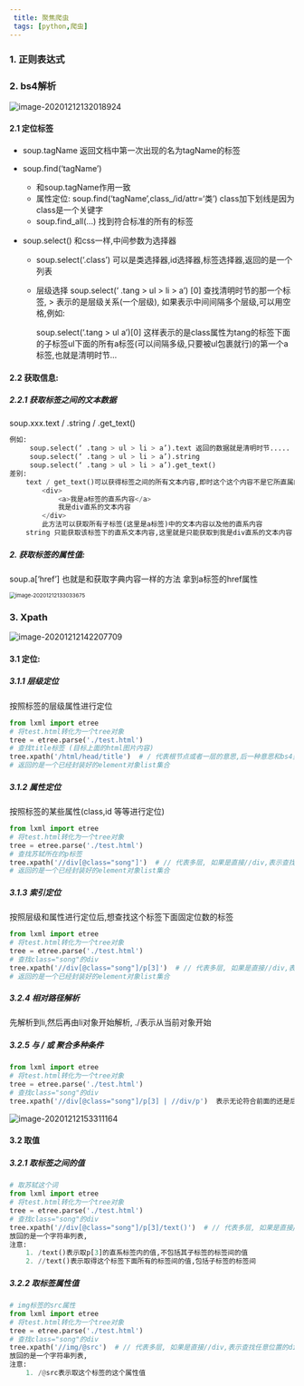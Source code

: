 ```yaml
---
 title: 聚焦爬虫 
 tags: [python,爬虫]
---
```


### 1. 正则表达式

### 2. bs4解析

![image-20201212132018924](https://forpinco.oss-cn-chengdu.aliyuncs.com/20201212132019.png)

#### 2.1 定位标签

- soup.tagName	返回文档中第一次出现的名为tagName的标签

- soup.find(‘tagName’)  

  - 和soup.tagName作用一致
  - 属性定位:  soup.find(‘tagName’,class_/id/attr=‘类’)  class加下划线是因为class是一个关键字
  - soup.find_all(...) 找到符合标准的所有的标签

- soup.select()  和css一样,中间参数为选择器

  - soup.select(‘.class’)  可以是类选择器,id选择器,标签选择器,返回的是一个列表

  - 层级选择 soup.select(‘ .tang > ul > li > a’) [0] 查找清明时节的那一个标签, > 表示的是层级关系(一个层级), 如果表示中间间隔多个层级,可以用空格,例如:

    soup.select(‘.tang > ul a’)[0] 这样表示的是class属性为tang的标签下面的子标签ul下面的所有a标签(可以间隔多级,只要被ul包裹就行)的第一个a标签,也就是清明时节...

#### 2.2 获取信息:

##### 2.2.1 获取标签之间的文本数据

soup.xxx.text   / .string / .get_text()

```python
例如:
     soup.select(‘ .tang > ul > li > a’).text 返回的数据就是清明时节.....
     soup.select(‘ .tang > ul > li > a’).string
     soup.select(‘ .tang > ul > li > a’).get_text()
差别:
    text / get_text()可以获得标签之间的所有文本内容,即时这个这个内容不是它所直属的.例如:
        <div>
        	<a>我是a标签的直系内容</a>
            我是div直系的文本内容
        </div>
        此方法可以获取所有子标签(这里是a标签)中的文本内容以及他的直系内容
    string 只能获取该标签下的直系文本内容,这里就是只能获取到我是div直系的文本内容
```

##### 2. 获取标签的属性值:

soup.a[‘href’] 也就是和获取字典内容一样的方法 拿到a标签的href属性

<img src="https://forpinco.oss-cn-chengdu.aliyuncs.com/20201212133033.png" alt="image-20201212133033675" style="zoom:67%;" />

### 3. Xpath

![image-20201212142207709](https://forpinco.oss-cn-chengdu.aliyuncs.com/20201212142207.png)

#### 3.1 定位:

##### 3.1.1 层级定位

按照标签的层级属性进行定位

```python
from lxml import etree
# 将test.html转化为一个tree对象
tree = etree.parse('./test.html')
# 查找title标签 (目标上面的html图片内容)
tree.xpath('/html/head/title')  # / 代表根节点或者一层的意思,后一种意思和bs4里面的>作用相同
# 返回的是一个已经封装好的element对象list集合 
```

##### 3.1.2 属性定位

按照标签的某些属性(class,id 等等进行定位)

```python
from lxml import etree
# 将test.html转化为一个tree对象
tree = etree.parse('./test.html')
# 查找苏轼所在的p标签
tree.xpath('//div[@class="song"]')  # // 代表多层, 如果是直接//div,表示查找任意位置的div标签
# 返回的是一个已经封装好的element对象list集合
```

##### 3.1.3 索引定位

按照层级和属性进行定位后,想查找这个标签下面固定位数的标签

```python
from lxml import etree
# 将test.html转化为一个tree对象
tree = etree.parse('./test.html')
# 查找class="song"的div
tree.xpath('//div[@class="song"]/p[3]')  # // 代表多层, 如果是直接//div,表示查找任意位置的div标签,p[3]表示查询到的第三个p标签,注意是从1开始的
# 返回的是一个已经封装好的element对象list集合
```

##### 3.2.4 相对路径解析

先解析到li,然后再由li对象开始解析,  ./表示从当前对象开始

##### 3.2.5 与 / 或  聚合多种条件

```python
from lxml import etree
# 将test.html转化为一个tree对象
tree = etree.parse('./test.html')
# 查找class="song"的div
tree.xpath('//div[@class="song"]/p[3] | //div/p')  表示无论符合前面的还是后面的,都可以 
```



![image-20201212153311164](https://forpinco.oss-cn-chengdu.aliyuncs.com/20201212153311.png)

#### 3.2 取值

##### 3.2.1 取标签之间的值

```python
# 取苏轼这个词
from lxml import etree
# 将test.html转化为一个tree对象
tree = etree.parse('./test.html')
# 查找class="song"的div
tree.xpath('//div[@class="song"]/p[3]/text()')  # // 代表多层, 如果是直接//div,表示查找任意位置的div标签,p[3]表示查询到的第三个p标签,注意是从1开始的
放回的是一个字符串列表,
注意: 
    1. /text()表示取p[3]的直系标签内的值,不包括其子标签的标签间的值
    2. //text()表示取得这个标签下面所有的标签间的值,包括子标签的标签间
```

##### 3.2.2 取标签属性值

```python
# img标签的src属性
from lxml import etree
# 将test.html转化为一个tree对象
tree = etree.parse('./test.html')
# 查找class="song"的div
tree.xpath('//img/@src')  # // 代表多层, 如果是直接//div,表示查找任意位置的div标签,p[3]表示查询到的第三个p标签,注意是从1开始的
放回的是一个字符串列表,
注意: 
    1. /@src表示取这个标签的这个属性值
```

